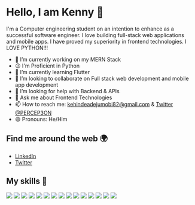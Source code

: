 # Hello, I am Kenny 👋

I'm a Computer engineering student on an intention to enhance as a successful software engineer. I love building full-stack web applications and mobile apps. I have proved my superiority in frontend technologies. I LOVE PYTHON!!!

- 🔭 I’m currently working on my MERN Stack
- :wink: I'm Proficient in Python
- 🌱 I’m currently learning Flutter 
- 👯 I’m looking to collaborate on Full stack web development and mobile app development
- 🤔 I’m looking for help with Backend & APIs
- 💬 Ask me about Frontend Technologies
- 📫 How to reach me: [kehindeadejumobi82@gmail.com](mailto:kehindeadejumobi82@gmail.com) & [Twitter @PERCEP3ON](https://twitter.com/PERCEP3ON)
- 😄 Pronouns: He/Him

## Find me around the web 🌍

- [LinkedIn](https://www.linkedin.com/in/kehinde-adejumobi-05799b1bb)
- [Twitter](https://twitter.com/PERCEP3ON)

## My skills 🚀
![](https://img.shields.io/badge/Python-E34F26?style=for-the-badge&logo=Python&logoColor=white)
![](https://img.shields.io/badge/HTML5-E34F26?style=for-the-badge&logo=html5&logoColor=white)
![](https://img.shields.io/badge/JavaScript-F7DF1E?style=for-the-badge&logo=javascript&logoColor=black)
![](https://img.shields.io/badge/Node.js-43853D?style=for-the-badge&logo=node.js&logoColor=white)
![](https://img.shields.io/badge/CSS3-1572B6?style=for-the-badge&logo=css3&logoColor=black)
![](https://img.shields.io/badge/Flutter-1572B4?style=for-the-badge&logo=Flutter&logoColor=white)
![](https://img.shields.io/badge/Markdown-000000?style=for-the-badge&logo=markdown&logoColor=white)
![](https://img.shields.io/badge/Express.js-404D59?style=for-the-badge)
![](https://img.shields.io/badge/React-20232A?style=for-the-badge&logo=react&logoColor=61DAFB)
![](https://img.shields.io/badge/MySQL-20232A?style=for-the-badge&logo=MySQL&logoColor=61DAFB)
![](https://img.shields.io/badge/Bootstrap-563D7C?style=for-the-badge&logo=bootstrap&logoColor=white)
![](https://img.shields.io/badge/Material--UI-0081CB?style=for-the-badge&logo=material-ui&logoColor=white)
![](https://img.shields.io/badge/jQuery-0769AD?style=for-the-badge&logo=jquery&logoColor=white)
![](https://img.shields.io/badge/Netlify-00C7B7?style=for-the-badge&logo=netlify&logoColor=white)
![](https://img.shields.io/badge/MongoDB-4EA94B?style=for-the-badge&logo=mongodb&logoColor=white)
